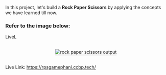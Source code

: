 In this project, let's build a **Rock Paper Scissors** by applying the concepts we have learned till now.

### Refer to the image below:

LiveL

<br/>
<div style="text-align: center;">
    <img src="https://assets.ccbp.in/frontend/content/react-js/rock-paper-scissors-output.gif" alt="rock paper scissors output" style="max-width:70%;box-shadow:0 2.8px 2.2px rgba(0, 0, 0, 0.12)">
</div>
<br/>



Live Link: https://rpsgamephani.ccbp.tech/
